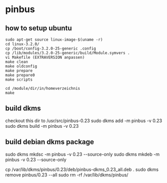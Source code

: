 # pinbus

## how to setup ubuntu

```
sudo apt-get source linux-image-$(uname -r)
cd linux-3.2.0/
cp /boot/config-3.2.0-25-generic .config
cp /lib/modules/3.2.0-25-generic/build/Module.symvers .
vi Makefile (EXTRAVERSION anpassen)
make clean
make oldconfig
make prepare
make prepare0
make scripts

cd /module/dir/in/homeverzeichnis
make
```

## build dkms
checkout this dir to /usr/src/pinbus-0.23
sudo dkms add -m pinbus -v 0.23
sudo dkms build -m pinbus -v 0.23


## build debian dkms package
sudo dkms mkdsc -m pinbus -v 0.23 --source-only
sudo dkms mkdeb -m pinbus -v 0.23 --source-only

cp  /var/lib/dkms/pinbus/0.23/deb/pinbus-dkms_0.23_all.deb .
sudo dkms remove pinbus/0.23 --all
sudo rm -rf /var/lib/dkms/pinbus/

